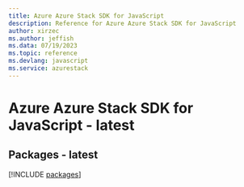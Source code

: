 ```yaml
---
title: Azure Azure Stack SDK for JavaScript
description: Reference for Azure Azure Stack SDK for JavaScript
author: xirzec
ms.author: jeffish
ms.data: 07/19/2023
ms.topic: reference
ms.devlang: javascript
ms.service: azurestack
---
```

# Azure Azure Stack SDK for JavaScript - latest
## Packages - latest
[!INCLUDE [packages](azure-stack-index.md)]